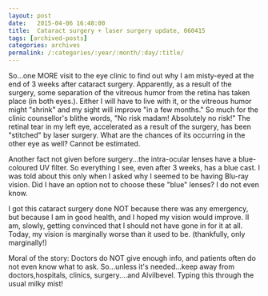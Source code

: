 ```yaml
---
layout: post
date:	2015-04-06 16:48:00
title:  Cataract surgery + laser surgery update, 060415
tags: [archived-posts]
categories: archives
permalink: /:categories/:year/:month/:day/:title/
---
```

So...one MORE visit to the eye clinic to find out why I am misty-eyed at the end of 3 weeks after cataract surgery. Apparently, as a result of the surgery, some separation of the vitreous humor from the retina has taken place (in both eyes.). Either I will have to live with it, or the vitreous humor might "shrink" and my sight will improve "in a few months." So much for the clinic counsellor's blithe words, "No risk madam! Absolutely no risk!"
The retinal tear in my left eye, accelerated as a result of the surgery, has been "stitched" by laser surgery. What are the chances of its occurring in the other eye as well? Cannot be estimated.

Another fact not given before surgery...the intra-ocular lenses have a blue-coloured UV filter. So everything I see, even after 3 weeks, has a blue cast. I was told about this only when I asked why I seemed to be having Blu-ray vision. Did I have an option not to choose these "blue" lenses? I do not even know.

I got this cataract surgery done NOT because there was any emergency, but because I am in good health, and I hoped my vision would improve. II am, slowly, getting convinced that I should not have gone in for it at all. Today, my vision is marginally worse than it used to be. (thankfully, only marginally!)

Moral of the story: Doctors do NOT give enough info, and patients often do not even know what to ask. So...unless it's needed...keep away from doctors,hospitals, clinics, surgery....and Alvilbevel.
Typing this through the usual milky mist!
